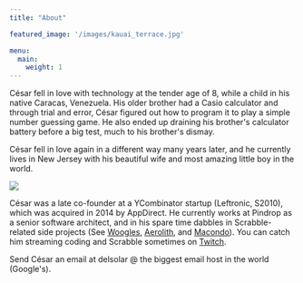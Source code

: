 ```yaml
---
title: "About"

featured_image: '/images/kauai_terrace.jpg'

menu:
  main:
    weight: 1
---
```


César fell in love with technology at the tender age of 8, while a child in his native Caracas, Venezuela. His older brother had a Casio calculator and through trial and error, César figured out how to program it to play a simple number guessing game. He also ended up draining his brother's calculator battery before a big test, much to his brother's dismay.

César fell in love again in a different way many years later, and he currently lives in New Jersey with his beautiful wife and most amazing little boy in the world.

![](/images/babybun.jpg)

César was a late co-founder at a YCombinator startup (Leftronic, S2010), which was acquired in 2014 by AppDirect. He currently works at Pindrop as a senior software architect, and in his spare time dabbles in Scrabble-related side projects (See [Woogles](https://woogles.io), [Aerolith](https://aerolith.org), and [Macondo](https://domino14.github.io/macondo)). You can catch him streaming coding and Scrabble sometimes on [Twitch](https://twitch.tv/14domino).

Send César an email at delsolar @ the biggest email host in the world (Google's).